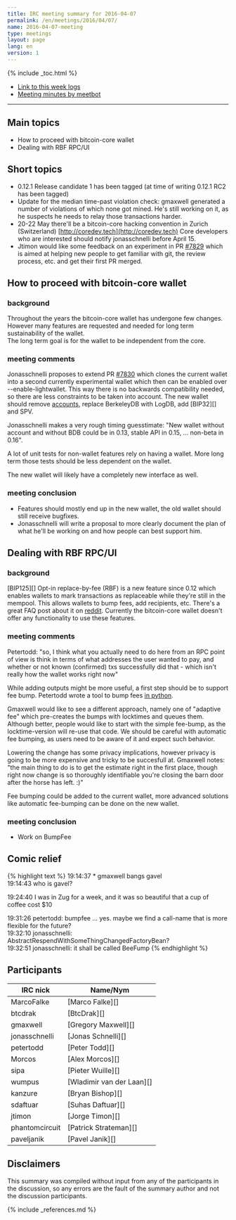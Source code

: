 ```yaml
---
title: IRC meeting summary for 2016-04-07
permalink: /en/meetings/2016/04/07/
name: 2016-04-07-meeting
type: meetings
layout: page
lang: en
version: 1
---
```

{% include _toc.html %}

- [Link to this week logs](http://bitcoinstats.com/irc/bitcoin-core-dev/logs/2016/04/07#l1460055658.0)
- [Meeting minutes by meetbot](http://www.erisian.com.au/meetbot/bitcoin-core-dev/2016/bitcoin-core-dev.2016-04-07-19.00.html)

---

## Main topics

- How to proceed with bitcoin-core wallet
- Dealing with RBF RPC/UI

## Short topics

- 0.12.1 Release candidate 1 has been tagged (at time of writing 0.12.1 RC2 has been tagged)
- Update for the median time-past violation check: gmaxwell generated a number of violations of which none got mined. He's still working on it, as he suspects he needs to relay those transactions harder.
- 20-22 May there'll be a bitcoin-core hacking convention in Zurich (Switzerland) [http://coredev.tech](http://coredev.tech) Core developers who are interested should notify jonasschnelli before April 15.
- Jtimon would like some feedback on an experiment in PR [#7829][] which is aimed at helping new people to get familiar with git, the review process, etc. and get their first PR merged.  

## How to proceed with bitcoin-core wallet

### background

Throughout the years the bitcoin-core wallet has undergone few changes. However many features are requested and needed for long term sustainability of the wallet.  
The long term goal is for the wallet to be independent from the core.

### meeting comments

Jonasschnelli proposes to extend PR [#7830][] which clones the current wallet into a second currently experimental wallet which then can be enabled over --enable-lightwallet. This way there is no backwards compatibility needed, so there are less constraints to be taken into account. The new wallet should remove [accounts](https://en.bitcoin.it/wiki/Help:Accounts_explained), replace BerkeleyDB with LogDB, add [BIP32][] and SPV.

Jonasschnelli makes a very rough timing guesstimate: "New wallet without account and without BDB could be in 0.13, stable API in 0.15, ... non-beta in 0.16".

A lot of unit tests for non-wallet features rely on having a wallet. More long term those tests should be less dependent on the wallet.

The new wallet will likely have a completely new interface as well.

### meeting conclusion

- Features should mostly end up in the new wallet, the old wallet should still receive bugfixes.
- Jonasschnelli will write a proposal to more clearly document the plan of what he'll be working on and how people can best support him.

## Dealing with RBF RPC/UI

### background

[BIP125][] Opt-in replace-by-fee (RBF) is a new feature since 0.12 which enables wallets to mark transactions as replaceable while they're still in the mempool. This allows wallets to bump fees, add recipients, etc. There's a great FAQ post about it on [reddit](https://www.reddit.com/r/Bitcoin/comments/3urm8o/optin_rbf_is_misunderstood_ask_questions_about_it/). Currently the bitcoin-core wallet doesn't offer any functionality to use these features.

### meeting comments

Petertodd: "so, I think what you actually need to do here from an RPC point of view is think in terms of what addresses the user wanted to pay, and whether or not known (confirmed) txs successfully did that - which isn't really how the wallet works right now"

While adding outputs might be more useful, a first step should be to support fee bump. Petertodd wrote a tool to bump fees [in python](https://github.com/petertodd/replace-by-fee-tools/blob/master/bump-fee.py).

Gmaxwell would like to see a different approach, namely one of "adaptive fee" which pre-creates the bumps with locktimes and queues them. Although better, people would like to start with the simple fee-bump, as the locktime-version will re-use that code. We should be careful with automatic fee bumping, as users need to be aware of it and expect such behavior.

Lowering the change has some privacy implications, however privacy is going to be more expensive and tricky to be succesfull at. Gmaxwell notes: "the main thing to do is to get the estimate right in the first place, though right now change is so thoroughly identifiable you're closing the barn door after the horse has left. :)" 

Fee bumping could be added to the current wallet, more advanced solutions like automatic fee-bumping can be done on the new wallet.

### meeting conclusion

- Work on BumpFee

## Comic relief

{% highlight text %}
19:14:37 * gmaxwell bangs gavel  
19:14:43 <sipa> who is gavel?  

19:24:40 <petertodd> I was in Zug for a week, and it was so beautiful that a cup of coffee cost $10

19:31:26 <jonasschnelli> petertodd: bumpfee ... yes. maybe we find a call-name that is more flexible for the future?  
19:32:10 <petertodd> jonasschnelli: AbstractRespendWithSomeThingChangedFactoryBean?  
19:32:51 <sipa> jonasschnelli: it shall be called BeeFump
{% endhighlight %}

## Participants

| IRC nick      | Name/Nym                  |
|---------------|---------------------------|
| MarcoFalke    | [Marco Falke][]           |
| btcdrak       | [BtcDrak][]               |
| gmaxwell      | [Gregory Maxwell][]       |
| jonasschnelli | [Jonas Schnelli][]        |
| petertodd     | [Peter Todd][]            |
| Morcos        | [Alex Morcos][]           |
| sipa          | [Pieter Wuille][]         |
| wumpus        | [Wladimir van der Laan][] |
| kanzure       | [Bryan Bishop][]          |
| sdaftuar      | [Suhas Daftuar][]         |
| jtimon        | [Jorge Timon][]           |
| phantomcircuit| [Patrick Strateman][]     |      
| paveljanik    | [Pavel Janik][]           |

## Disclaimers

This summary was compiled without input from any of the participants in the discussion, so any errors are the fault of the summary author and not the discussion participants.

[#7830]: https://github.com/bitcoin/bitcoin/pull/7830
[#7829]: https://github.com/bitcoin/bitcoin/pull/7829

{% include _references.md %}
